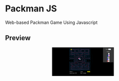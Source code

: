 # Packman JS

Web-based Packman Game Using Javascript

## Preview

<p align="center">
    <img src="art/preview.png"
        alt="Preview Screenshots"
        width="200"
    />
</p>

